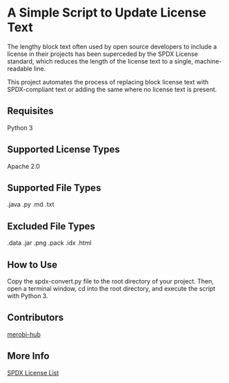 <!-- SPDX-License-Identifier: Apache-2.0 -->

# A Simple Script to Update License Text 

The lengthy block text often used by open source developers to include a license
in their projects has been superceded by the SPDX License standard, which 
reduces the length of the license text to a single, machine-readable line.

This project automates the process of replacing block license text with 
SPDX-compliant text or adding the same where no license text is present.

## Requisites

Python 3

## Supported License Types

Apache 2.0

## Supported File Types

.java
.py
.md
.txt

## Excluded File Types

.data
.jar
.png
.pack
.idx
.html

## How to Use

Copy the spdx-convert.py file to the root directory of your project. Then,
open a terminal window, cd into the root directory, and execute the script 
with Python 3.

## Contributors

[merobi-hub](https://github.com/merobi-hub)

## More Info

[SPDX License List](https://spdx.org/licenses/)